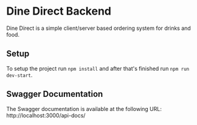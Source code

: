 # Dine Direct Backend

Dine Direct is a simple client/server based ordering system for drinks and food.

## Setup

To setup the project run `npm install` and after that's finished run `npm run dev-start`.

## Swagger Documentation

The Swagger documentation is available at the following URL: http://localhost:3000/api-docs/

